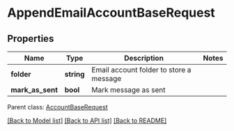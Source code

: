 # AppendEmailAccountBaseRequest

## Properties
Name | Type | Description | Notes
------------ | ------------- | ------------- | -------------
**folder** | **string** | Email account folder to store a message | 
**mark_as_sent** | **bool** | Mark message as sent | 

 Parent class: [AccountBaseRequest](AccountBaseRequest.md)

[[Back to Model list]](README.md#documentation-for-models) [[Back to API list]](README.md#documentation-for-api-endpoints) [[Back to README]](README.md)



